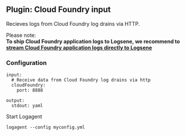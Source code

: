 ## Plugin: Cloud Foundry input

Recieves logs from Cloud Foundry log drains via HTTP.

Please note:  
__To ship Cloud Foundry application logs to Logsene, we recommend to [stream Cloud Foundry application logs directly to Logsene](https://docs.cloudfoundry.org/devguide/services/log-management-thirdparty-svc.html#logsene)__

### Configuration

```
input:
  # Receive data from Cloud Foundry log drains via http  
  cloudFoundry:
    port: 8888

output: 
  stdout: yaml

```

Start Logagent

```
logagent --config myconfig.yml
```
